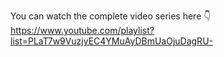 You can watch the complete video series here 👇
https://www.youtube.com/playlist?list=PLaT7w9VuzjyEC4YMuAyDBmUaOjuDagRU-
